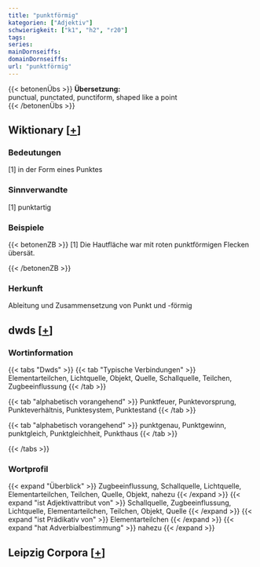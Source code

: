 ```yaml
---
title: "punktförmig"
kategorien: ["Adjektiv"]
schwierigkeit: ["k1", "h2", "r20"]
tags:
series:
mainDornseiffs:
domainDornseiffs:
url: "punktförmig"
---
```


{{< betonenÜbs >}}
**Übersetzung:**  
punctual, punctated, punctiform, shaped like a point  
{{< /betonenÜbs >}}

## Wiktionary [[+](https://de.wiktionary.org/wiki/punktförmig)]

### Bedeutungen
[1] in der Form eines Punktes  

### Sinnverwandte
[1] punktartig  

### Beispiele
{{< betonenZB >}}
[1] Die Hautfläche war mit roten punktförmigen Flecken übersät.  

{{< /betonenZB >}}
### Herkunft
Ableitung und Zusammensetzung von Punkt und -förmig  



## dwds [[+](https://www.dwds.de/wb/punktförmig)]

### Wortinformation
{{< tabs "Dwds" >}}
{{< tab "Typische Verbindungen" >}}
Elementarteilchen, Lichtquelle, Objekt, Quelle, Schallquelle, Teilchen, Zugbeeinflussung
{{< /tab >}}

{{< tab "alphabetisch vorangehend" >}}
Punktfeuer, Punktevorsprung, Punkteverhältnis, Punktesystem, Punktestand
{{< /tab >}}

{{< tab "alphabetisch vorangehend" >}}
punktgenau, Punktgewinn, punktgleich, Punktgleichheit, Punkthaus
{{< /tab >}}

{{< /tabs >}}

### Wortprofil
{{< expand "Überblick" >}} Zugbeeinflussung, Schallquelle, Lichtquelle, Elementarteilchen, Teilchen, Quelle, Objekt, nahezu {{< /expand >}}
{{< expand "ist Adjektivattribut von" >}} Schallquelle, Zugbeeinflussung, Lichtquelle, Elementarteilchen, Teilchen, Objekt, Quelle {{< /expand >}}
{{< expand "ist Prädikativ von" >}} Elementarteilchen {{< /expand >}}
{{< expand "hat Adverbialbestimmung" >}} nahezu {{< /expand >}}

## Leipzig Corpora [[+](https://corpora.uni-leipzig.de/en/res?word=punktförmig&corpusId=deu_newscrawl-public_2018)]

